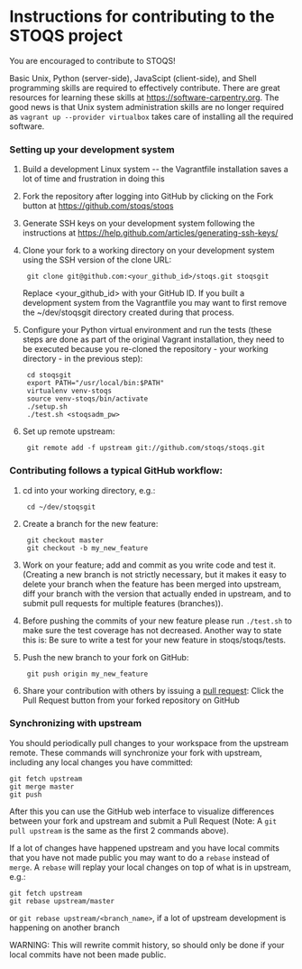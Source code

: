 Instructions for contributing to the STOQS project
==================================================

You are encouraged to contribute to STOQS!

Basic Unix, Python (server-side), JavaScipt (client-side), and Shell programming skills 
are required to effectively contribute.  There are great resources for learning these 
skills at https://software-carpentry.org.  The good news is that Unix system administration 
skills are no longer required as `vagrant up --provider virtualbox` takes care of 
installing all the required software.

### Setting up your development system
 
1. Build a development Linux system -- the Vagrantfile installation saves a lot of 
   time and frustration in doing this

2. Fork the repository after logging into GitHub by clicking on the Fork button at 
   https://github.com/stoqs/stoqs

3. Generate SSH keys on your development system following the instructions at 
   https://help.github.com/articles/generating-ssh-keys/

4. Clone your fork to a working directory on your development system using the SSH 
   version of the clone URL:

        git clone git@github.com:<your_github_id>/stoqs.git stoqsgit

   Replace \<your_github_id\> with your GitHub ID. If you built a development system 
   from the Vagrantfile you may want to first remove the ~/dev/stoqsgit directory 
   created during that process.

5. Configure your Python virtual environment and run the tests (these steps are done 
   as part of the original Vagrant installation, they need to be executed because you 
   re-cloned the repository - your working directory - in the previous step):

        cd stoqsgit
        export PATH="/usr/local/bin:$PATH"
        virtualenv venv-stoqs
        source venv-stoqs/bin/activate
        ./setup.sh
        ./test.sh <stoqsadm_pw>

6. Set up remote upstream:

        git remote add -f upstream git://github.com/stoqs/stoqs.git

### Contributing follows a typical GitHub workflow:

1. cd into your working directory, e.g.:

        cd ~/dev/stoqsgit

2. Create a branch for the new feature: 

        git checkout master
        git checkout -b my_new_feature

3. Work on your feature; add and commit as you write code and test it. (Creating a new 
   branch is not strictly necessary, but it makes it easy to delete your branch when 
   the feature has been merged into upstream, diff your branch with the version that 
   actually ended in upstream, and to submit pull requests for multiple features (branches)).

4. Before pushing the commits of your new feature please run `./test.sh` to make sure 
   the test coverage has not decreased.  Another way to state this is: Be sure to write 
   a test for your new feature in stoqs/stoqs/tests.

5. Push the new branch to your fork on GitHub:

        git push origin my_new_feature

6. Share your contribution with others by issuing a 
   [pull request](https://help.github.com/articles/using-pull-requests/): Click the 
   Pull Request button from your forked repository on GitHub

### Synchronizing with upstream

You should periodically pull changes to your workspace from the upstream remote.  These 
commands will synchronize your fork with upstream, including any local changes you have
committed:

    git fetch upstream
    git merge master
    git push 

After this you can use the GitHub web interface to visualize differences between your 
fork and upstream and submit a Pull Request (Note: A `git pull upstream` is the same as
the first 2 commands above).

If a lot of changes have happened upstream and you have local commits that you have 
not made public you may want to do a `rebase` instead of `merge`.  A `rebase` will 
replay your local changes on top of what is in upstream, e.g.:

    git fetch upstream
    git rebase upstream/master

or 
    `git rebase upstream/<branch_name>`, if a lot of upstream development is happening on another branch 

WARNING: This will rewrite commit history, so should only be done if your local commits 
have not been made public.

